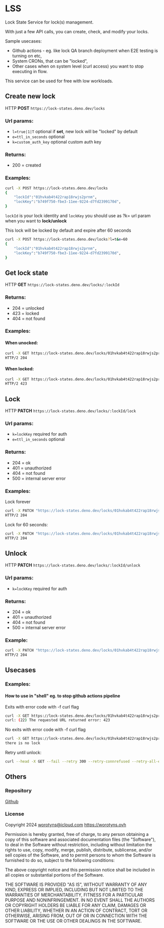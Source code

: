 # LSS

Lock State Service for lock(s) management.

With just a few API calls, you can create, check, and modify your locks.

Sample usecases:

- Github actions - eg. like lock QA branch deployment when E2E testing is
  turning on etc,
- System CRONs, that can be "locked",
- Other cases when on system level (curl access) you want to stop executing in
  flow.

This service can be used for free with low workloads.

## Create new lock

HTTP **POST** `https://lock-states.deno.dev/locks`

### Url params:

- `l=true|1|T` optional if **set**, new lock will be "locked" by default
- `e=ttl_in_seconds` optional
- `k=custom_auth_key` optional custom auth key

### Returns:

- 200 = created

### Examples:

```sh
curl -X POST https://lock-states.deno.dev/locks            
{
    "lockId":"01hvkab4t422rap18rwjs2prnm",
    "lockKey":"b749f750-fbe3-11ee-9224-d7fd2399170d",
}
```

`lockId` is your lock identity and `lockKey` you should use as ?k=<lockKey> url
param when you want to **lock/unlock**

This lock will be locked by default and expire after 60 seconds

```sh
curl -X POST https://lock-states.deno.dev/locks?l=t&e=60           
{
    "lockId":"01hvkab4t422rap18rwjs2prnm",
    "lockKey":"b749f750-fbe3-11ee-9224-d7fd2399170d",
}
```

## Get lock state

HTTP **GET** `https://lock-states.deno.dev/locks/:lockId`

### Returns:

- 204 = unlocked
- 423 = locked
- 404 = not found

### Examples:

#### When unocked:

```sh
curl -X GET https://lock-states.deno.dev/locks/01hvkab4t422rap18rwjs2prnm -I
HTTP/2 204
```

#### When locked:

```sh
curl -X GET https://lock-states.deno.dev/locks/01hvkab4t422rap18rwjs2prnm -I
HTTP/2 423
```

## Lock

HTTP **PATCH** `https://lock-states.deno.dev/locks/:lockId/lock`

### Url params:

- `k=lockKey` required for auth
- `e=ttl_in_seconds` optional

### Returns:

- 204 = ok
- 401 = unauthorized
- 404 = not found
- 500 = internal server error

### Examples:

Lock forever

```sh
curl -X PATCH "https://lock-states.deno.dev/locks/01hvkab4t422rap18rwjs2prnm/lock?k=b749f750-fbe3-11ee-9224-d7fd2399170d" -I
HTTP/2 204
```

Lock for 60 seconds:

```sh
curl -X PATCH "https://lock-states.deno.dev/locks/01hvkab4t422rap18rwjs2prnm/lock?k=b749f750-fbe3-11ee-9224-d7fd2399170d&e=60" -I
HTTP/2 204
```

## Unlock

HTTP **PATCH** `https://lock-states.deno.dev/locks/:lockId/unlock`

### Url params:

- `k=lockKey` required for auth

### Returns:

- 204 = ok
- 401 = unauthorized
- 404 = not found
- 500 = internal server error

### Example:

```sh
curl -X PATCH "https://lock-states.deno.dev/locks/01hvkab4t422rap18rwjs2prnm/unlock?k=b749f750-fbe3-11ee-9224-d7fd2399170d" -I
HTTP/2 204
```

## Usecases

### Examples:

#### How to use in "shell" eg. to stop github actions pipeline

Exits with error code with -f curl flag

```sh
curl -X GET https://lock-states.deno.dev/locks/01hvkab4t422rap18rwjs2prnm -f && echo "there is no lock"
curl: (22) The requested URL returned error: 423
```

No exits with error code with -f curl flag

```sh
curl -X GET https://lock-states.deno.dev/locks/01hvkab4t422rap18rwjs2prnm -f && echo "there is no lock"
there is no lock
```

Retry until unlock:

```sh
curl --head -X GET --fail --retry 300 --retry-connrefused --retry-all-errors --retry-delay 30 https://lock-states.deno.dev/locks/01hvkab4t422rap18rwjs2prnm
```

## Others

### Repository

[Github](https://github.com/worotyns/lock-state)

### License

Copyright 2024 worotyns@icloud.com https://worotyns.ovh

Permission is hereby granted, free of charge, to any person obtaining a copy of
this software and associated documentation files (the "Software"), to deal in
the Software without restriction, including without limitation the rights to
use, copy, modify, merge, publish, distribute, sublicense, and/or sell copies of
the Software, and to permit persons to whom the Software is furnished to do so,
subject to the following conditions:

The above copyright notice and this permission notice shall be included in all
copies or substantial portions of the Software.

THE SOFTWARE IS PROVIDED "AS IS", WITHOUT WARRANTY OF ANY KIND, EXPRESS OR
IMPLIED, INCLUDING BUT NOT LIMITED TO THE WARRANTIES OF MERCHANTABILITY, FITNESS
FOR A PARTICULAR PURPOSE AND NONINFRINGEMENT. IN NO EVENT SHALL THE AUTHORS OR
COPYRIGHT HOLDERS BE LIABLE FOR ANY CLAIM, DAMAGES OR OTHER LIABILITY, WHETHER
IN AN ACTION OF CONTRACT, TORT OR OTHERWISE, ARISING FROM, OUT OF OR IN
CONNECTION WITH THE SOFTWARE OR THE USE OR OTHER DEALINGS IN THE SOFTWARE.
